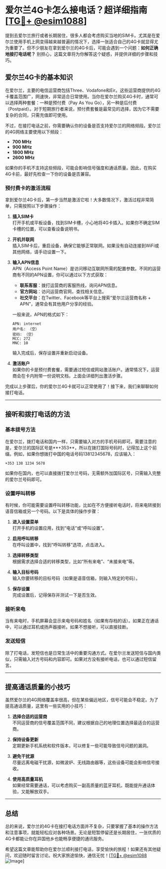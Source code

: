 # 爱尔兰4G卡怎么接电话？超详细指南[[TG💪+ @esim1088](https://t.me/s/esim1088)]

提到去爱尔兰旅行或者长期居住，很多人都会考虑购买当地的SIM卡。尤其是在爱尔兰使用手机上网变得越来越普遍的情况下，选择一张适合自己的4G卡就显得尤为重要了。但不少朋友在拿到爱尔兰的4G卡后，可能会遇到一个问题：**如何正确地接打电话呢？** 别担心，这篇文章将为你解答这个疑惑，并提供详细的步骤和技巧。

## 爱尔兰4G卡的基本知识

在爱尔兰，主要的电信运营商包括Three、Vodafone和Eir。这些运营商提供的4G卡覆盖范围广，网速快，非常适合日常使用。当你在爱尔兰购买4G卡时，通常可以选择两种套餐：一种是预付费（Pay As You Go），另一种是后付费（Postpaid）。对于短期旅行者来说，预付费套餐是最常见的选择，因为它不需要复杂的合同，只需充值即可使用。

不过，在接打电话之前，你需要确认你的设备是否支持爱尔兰的网络频段。爱尔兰的4G网络主要使用以下频段：

- **700 MHz**
- **900 MHz**
- **1800 MHz**
- **2600 MHz**

如果你的手机不支持这些频段，可能会影响信号强度和通话质量。因此，在购买4G卡前，最好先检查一下你的设备是否兼容。

### 预付费卡的激活流程

拿到爱尔兰4G卡后，第一步当然是激活它啦！大多数情况下，激活过程非常简单，只需按照以下步骤操作：

1. **插入SIM卡**  
   打开手机或平板设备，找到SIM卡槽，小心地将4G卡插入。如果你不确定SIM卡槽的位置，可以查看设备说明书。

2. **开机并联网**  
   插入SIM卡后，重启设备，确保它能够正常联网。如果没有自动连接到WiFi或其他网络，请手动设置一下。

3. **输入APN信息**  
   APN（Access Point Name）是访问移动互联网所需的配置参数。不同的运营商有不同的APN设置，你可以通过以下方式获取：
   - **联系客服**：拨打运营商的客服热线，询问APN信息。
   - **官方网站**：访问运营商官网，查找相关信息。
   - **社交平台**：在Twitter、Facebook等平台上搜索“爱尔兰运营商名称 + APN”，通常会有其他用户分享的经验。

   一般来说，APN的格式如下：
   ```
   APN: internet
   用户名: （空）
   密码: （空）
   MCC: 272
   MNC: 10
   ```
   输入完成后，保存设置并重新启动设备。

4. **激活账户**  
   如果你的卡是预付费套餐，需要通过短信或网站激活账户。通常情况下，运营商会在卡内附带一份说明文档，上面会详细列出激活步骤。

完成以上步骤后，你的爱尔兰4G卡就可以正常使用了！接下来，我们来聊聊如何接打电话。

---

## 接听和拨打电话的方法

### 基本拨号方法

在爱尔兰，拨打电话和国内一样，只需要输入对方的手机号码即可。需要注意的是，爱尔兰的国际区号是**+353**，所以在拨打国际号码时，记得加上这个前缀。例如，如果你想拨打中国的电话号码13812345678，应该输入：

```
+353 138 1234 5678
```

如果你在国内，也可以直接拨打爱尔兰号码，无需额外加国际区号，只需输入完整的爱尔兰号码即可。

### 设置呼叫转移

有时候，你可能需要设置呼叫转移功能，比如在不方便接听电话时，将来电转接到语音信箱或另一个号码。以下是具体的操作步骤：

1. **进入设置菜单**  
   打开手机的设置应用，找到“电话”或“呼叫设置”。

2. **启用呼叫转移**  
   在呼叫设置中，找到“呼叫转移”选项，点击进入。

3. **选择转移类型**  
   根据需求选择合适的转移类型，比如“所有来电”、“未接来电”等。

4. **输入目标号码**  
   输入你要转移的目标号码（如果是语音信箱，则输入特定的号码）。

5. **保存设置**  
   完成设置后，记得保存并测试一下是否生效。

### 接听来电

当有来电时，手机屏幕会显示来电号码和姓名（如果有存档的话）。如果正在通话中，可以通过耳机或扬声器接听。如果不想接听，可以直接挂断。

### 发送短信

除了打电话，发短信也是日常生活中的重要沟通方式。在爱尔兰发送短信与国内类似，只需输入对方号码和内容即可。如果对方没有接听电话，也可以通过短信留言。

---

## 提高通话质量的小技巧

虽然爱尔兰的4G网络覆盖率很高，但在某些偏远地区，信号可能会不稳定。为了提高通话质量，这里有一些实用的小技巧：

1. **选择合适的运营商**  
   不同运营商的信号覆盖范围不同，建议根据自己的地理位置选择最适合的运营商。

2. **保持设备更新**  
   定期更新手机系统和软件版本，可以修复一些可能导致信号问题的漏洞。

3. **避免干扰源**  
   尽量远离电磁干扰源，如微波炉、无线路由器等，这些设备可能会影响信号接收。

4. **使用高质量耳机**  
   如果经常需要通话，可以考虑购买一副高质量的蓝牙耳机，既能提升通话体验，又能解放双手。

---

## 总结

总的来说，爱尔兰的4G卡在接打电话方面并不复杂，只要掌握了基本的操作方法和注意事项，就能轻松应对各种场景。无论是短暂停留还是长期居住，一张优质的4G卡都能让你在异国他乡也能畅享便捷的通讯服务。

希望这篇文章能帮助你在爱尔兰顺利接打电话，享受愉快的旅程！如果还有其他疑问，欢迎随时留言讨论。祝大家旅途愉快，通信无忧！[[TG💪+ @esim1088](https://t.me/s/esim1088) ![Image](https://i.postimg.cc/4NQfJmqS/Snipaste-2025-05-13-00-14-12.png)]